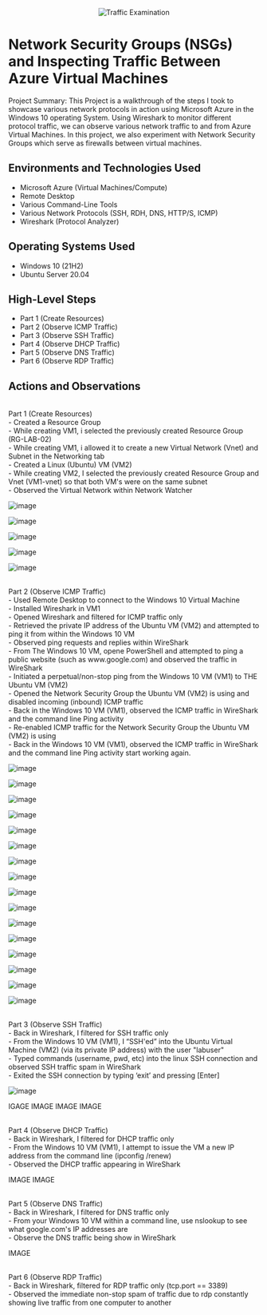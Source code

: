 <p align="center">
<img src="https://i.imgur.com/Ua7udoS.png" alt="Traffic Examination"/>
</p>

<h1>Network Security Groups (NSGs) and Inspecting Traffic Between Azure Virtual Machines</h1>
Project Summary: This Project is a walkthrough of the steps I took to showcase various network protocols in action using Microsoft Azure in the Windows 10 operating System. Using Wireshark to monitor different protocol traffic, we can observe various network traffic to and from Azure Virtual Machines. In this project, we also experiment with Network Security Groups which serve as firewalls between virtual machines.


<h2>Environments and Technologies Used</h2>

- Microsoft Azure (Virtual Machines/Compute)
- Remote Desktop
- Various Command-Line Tools
- Various Network Protocols (SSH, RDH, DNS, HTTP/S, ICMP)
- Wireshark (Protocol Analyzer)

<h2>Operating Systems Used </h2>

- Windows 10 (21H2)
- Ubuntu Server 20.04

<h2>High-Level Steps</h2>

- Part 1 (Create Resources)
- Part 2 (Observe ICMP Traffic)
- Part 3 (Observe SSH Traffic)
- Part 4 (Observe DHCP Traffic)
- Part 5 (Observe DNS Traffic)
- Part 6 (Observe RDP Traffic)

<h2>Actions and Observations</h2>

<p>
<br>Part 1 (Create Resources) </b>
  <br> - Created a Resource Group </b>
  <br> - While creating VM1, i selected the previously created Resource Group (RG-LAB-02)  </b>
  <br> - While creating VM1, i allowed it to create a new Virtual Network (Vnet) and Subnet in the Networking tab </b>
  <br> - Created a Linux (Ubuntu) VM (VM2) </b>
  <br> - While creating VM2, I selected the previously created Resource Group and Vnet (VM1-vnet) so that both VM's were on the same subnet </b>
  <br> - Observed the Virtual Network within Network Watcher </b>
</p>

![image](https://github.com/user-attachments/assets/e007815c-88b7-4193-a16c-6e7558048362)

![image](https://github.com/user-attachments/assets/1e2dd2f7-adee-4412-9612-43d158ec113a)

![image](https://github.com/user-attachments/assets/d3be7b2a-76d3-4692-868c-366f086df230)

![image](https://github.com/user-attachments/assets/1795913d-dca0-4b9d-97da-90bd28cc69a4)

![image](https://github.com/user-attachments/assets/e9f5960b-5801-49d3-bf93-01732c1fc63d)

<p>
<br> Part 2 (Observe ICMP Traffic) </b>
  <br> - Used Remote Desktop to connect to the Windows 10 Virtual Machine </b>
  <br> - Installed Wireshark in VM1 </b>
  <br> - Opened Wireshark and filtered for ICMP traffic only </b>
  <br> - Retrieved the private IP address of the Ubuntu VM (VM2) and attempted to ping it from within the Windows 10 VM
 </b>
  <br> - Observed ping requests and replies within WireShark </b>
  <br> - From The Windows 10 VM, opene PowerShell and attempted to ping a public website (such as www.google.com) and observed the traffic in WireShark </b>
  <br> - Initiated a perpetual/non-stop ping from the Windows 10 VM (VM1) to THE Ubuntu VM (VM2)
 </b>
 <br> - Opened the Network Security Group the Ubuntu VM (VM2) is using and disabled incoming (inbound) ICMP traffic
 </b>
  <br> - Back in the Windows 10 VM (VM1), observed the ICMP traffic in WireShark and the command line Ping activity
 </b>
 <br> - Re-enabled ICMP traffic for the Network Security Group the Ubuntu VM (VM2) is using
 </b>
  <br> - Back in the Windows 10 VM (VM1), observed the ICMP traffic in WireShark and the command line Ping activity start working again.
 </b>
</p>

![image](https://github.com/user-attachments/assets/b6b31246-e091-4be4-8b51-6832bd5df1f4)

![image](https://github.com/user-attachments/assets/7a23f59a-4a9d-430f-955c-f97ac24f5779)

![image](https://github.com/user-attachments/assets/e45250e8-7904-4bcf-9bf0-2be3c66810fe)

![image](https://github.com/user-attachments/assets/fe3a1835-2db5-41c4-8023-733e44b81aeb)

![image](https://github.com/user-attachments/assets/2bbfc85e-1485-4a3a-882b-06167cb32e32)

![image](https://github.com/user-attachments/assets/fbdef5a1-92d2-4441-8898-52b65b0febfc)

![image](https://github.com/user-attachments/assets/555ea711-e927-4818-9e27-84870ac3795d)

![image](https://github.com/user-attachments/assets/eae0fa05-a0a2-42e5-aa4e-787152940e91)

![image](https://github.com/user-attachments/assets/a3ea863b-f95e-4a53-8c9d-1134d60b874b)

![image](https://github.com/user-attachments/assets/f0841804-f369-46a9-a7ae-0f9ad3fbd540)

![image](https://github.com/user-attachments/assets/cff290a9-77e5-4632-928a-76c2007592f0)

![image](https://github.com/user-attachments/assets/d5fd7e60-9b54-4c84-8ce5-edd0f09d42ee)

![image](https://github.com/user-attachments/assets/6f5ead30-15c2-44d1-b1a2-e47c6311487b)

![image](https://github.com/user-attachments/assets/9c272f49-257c-449f-bac9-224a23f1b8c8)

![image](https://github.com/user-attachments/assets/5c6e7e1e-9bdd-4428-a956-d0c1f73c3435)

![image](https://github.com/user-attachments/assets/4cbd5813-aa98-4af3-b790-c2f901479fab)

<p>
<br> Part 3 (Observe SSH Traffic) </b>
  <br> - Back in Wireshark, I filtered for SSH traffic only </b>
  <br> - From the Windows 10 VM (VM1), I “SSH'ed” into the Ubuntu Virtual Machine (VM2) (via its private IP address) with the user "labuser"
  </b>
  <br> - Typed commands (username, pwd, etc) into the linux SSH connection and observed SSH traffic spam in WireShark
 </b>
 <br> - Exited the SSH connection by typing ‘exit’ and pressing [Enter]
 </b>
</p>

![image](https://github.com/user-attachments/assets/1adbe6c4-81c3-46c0-8ecd-88f42b27751d)

IGAGE
IMAGE
IMAGE
IMAGE

<p>
<br> Part 4 (Observe DHCP Traffic) </b>
  <br> - Back in Wireshark, I filtered for DHCP traffic only </b>
  <br> - From the Windows 10 VM (VM1), I attempt to issue the VM a new IP address from the command line (ipconfig /renew)  </b>
  <br> - Observed the DHCP traffic appearing in WireShark </b>
</p>

IMAGE
IMAGE

<p>
<br> Part 5 (Observe DNS Traffic) </b>
  <br> - Back in Wireshark, I filtered for DNS traffic only </b>
  <br> - From your Windows 10 VM within a command line, use nslookup to see what google.com's IP addresses are </b>
  <br> - Observe the DNS traffic being show in WireShark </b>
</p>

IMAGE

<p>
<br> Part 6 (Observe RDP Traffic) </b>
  <br> - Back in Wireshark, filtered for RDP traffic only (tcp.port == 3389) </b>
  <br> - Observed the immediate non-stop spam of traffic due to rdp constantly showing live traffic from one computer to another </b>
</p>

